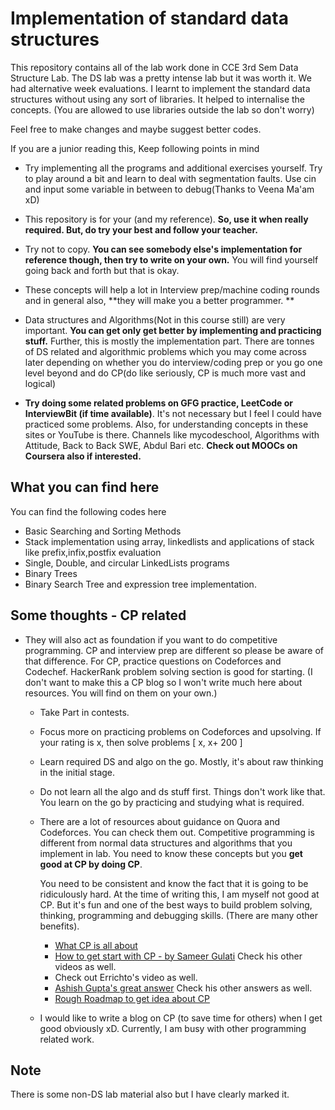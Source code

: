 # Implementation of standard data structures

This repository contains all of the lab work done in CCE 3rd Sem Data Structure Lab. The DS lab was a pretty intense lab but it was worth it.
We had alternative week evaluations. I learnt to implement the standard data structures without using any sort of libraries. It helped to internalise 
the concepts. (You are allowed to use libraries outside the lab so don't worry)

Feel free to make changes and maybe suggest better codes.

If you are a junior reading this, 
Keep following points in mind
- Try implementing all the programs and additional exercises yourself. Try to play around a bit
   and learn to deal with segmentation faults. Use cin and input some variable in between to debug(Thanks to Veena Ma'am xD)
   
- This repository is for your (and my reference). **So, use it when really required. But, do try your best and follow your teacher.**

- Try not to copy. **You can see somebody else's implementation for reference though, then try to write on your own.** You will find yourself going back and forth 
  but that is okay. 
  
- These concepts will help a lot in Interview prep/machine coding rounds and in general also, **they will make you a better programmer. **

- Data structures and Algorithms(Not in this course still) are very important. **You can get only get better by implementing and practicing stuff.**
  Further, this is mostly the implementation part. There are tonnes of DS related and algorithmic problems which you may come across later depending
  on whether you do interview/coding prep or you go one level beyond and do CP(do like seriously, CP is much more vast and logical)

- **Try doing some related problems on GFG practice, LeetCode or InterviewBit (if time available)**. It's not necessary but I feel I could have practiced some problems. Also, for understanding concepts in these sites or YouTube is there. Channels like mycodeschool, Algorithms with Attitude, Back to Back SWE, Abdul Bari etc. **Check out MOOCs on Coursera also if interested.**

## What you can find here
You can find the following codes here

- Basic Searching and Sorting Methods 
- Stack implementation using array, linkedlists and applications of stack like prefix,infix,postfix evaluation
- Single, Double, and circular LinkedLists programs
- Binary Trees
- Binary Search Tree and expression tree implementation.

## Some thoughts - CP related 
- They will also act as foundation if you want to do competitive programming. CP and interview prep are different so
  please be aware of that difference. For CP, practice questions on Codeforces and Codechef. HackerRank problem solving section is good for starting.
  (I don't want to make this a CP blog so I won't write much here about resources. You will find on them on your own.)
  - Take Part in contests.
  - Focus more on practicing problems on Codeforces and upsolving. If your rating is x, then solve problems [ x, x+ 200 ] 
  - Learn required DS and algo on the go. Mostly, it's about raw thinking in the initial stage.
  - Do not learn all the algo and ds stuff first. Things don't work like that. You learn on the go by practicing and studying what is required.
  - There are a lot of resources about guidance on Quora and Codeforces. You can check them out. Competitive programming is different from 
    normal data structures and algorithms that you implement in lab. You need to know these concepts but you **get good at CP by doing CP**. 
    
    You need to be consistent and know the fact that it is going to be ridiculously hard. At the time of writing this, I am myself not good at CP. 
    But it's fun and one of the best ways to build problem solving, thinking, programming and debugging skills. (There are many other benefits).
       - [What CP is all about](https://qr.ae/TjA0uu)
       - [How to get start with CP - by Sameer Gulati](https://www.youtube.com/watch?v=qG3tT_CaA68)  Check his other videos as well.
       - Check out Errichto's video as well.
       - [Ashish Gupta's great answer](https://qr.ae/pNydnl) Check his other answers as well.
       - [Rough Roadmap to get idea about CP](https://www.youtube.com/watch?v=zZOQVLll9u4&t=0s)
  - I would like to write a blog on CP (to save time for others) when I get good obviously xD. Currently, I am busy with other programming related work.

## Note
There is some non-DS lab material also but I have clearly marked it.

